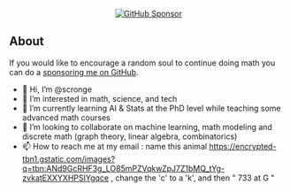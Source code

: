 <p align="center">
  <a href="https://github.com/sponsors/scronge/"><img alt="GitHub Sponsor" title="GitHub Sponsor" src="https://img.shields.io/static/v1?label=Sponsor&message=%E2%9D%A4&logo=GitHub&color=%23E05D44&style=for-the-badge"/></a>
</p>

## About
If you would like to encourage a random soul to continue doing math you can do a [sponsoring me on GitHub](https://github.com/sponsors/scronge/).

- 👋 Hi, I’m @scronge
- 👀 I’m interested in math, science, and tech
- 🌱 I’m currently learning AI & Stats at the PhD level while teaching some advanced math courses
- 💞️ I’m looking to collaborate on machine learning, math modeling and discrete math (graph theory, linear algebra, combinatorics)
- 📫 How to reach me at my email : name this animal https://encrypted-tbn1.gstatic.com/images?q=tbn:ANd9GcRHF3g_LO85mPZVqkwZpJ7Z1bMQ_tYg-zvkatEXXYXHPSIYgqce , change the 'c' to a 'k', and then " 733 at G " 

<!---
scronge/scronge is a ✨ special ✨ repository because its `README.md` (this file) appears on your GitHub profile.
You can click the Preview link to take a look at your changes.
--->
